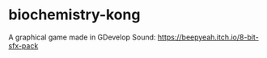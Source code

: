 # biochemistry-kong
A graphical game made in GDevelop
Sound: https://beepyeah.itch.io/8-bit-sfx-pack